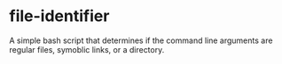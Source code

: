 # file-identifier
A simple bash script that determines if the command line arguments are regular files, symoblic links, or a directory.
